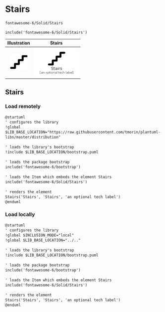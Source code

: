 # Stairs


```text
fontawesome-6/Solid/Stairs
```

```text
include('fontawesome-6/Solid/Stairs')
```



| Illustration | Stairs |
| :---: | :---: |
| ![illustration for Illustration](../../fontawesome-6/Solid/Stairs.png) | ![illustration for Stairs](../../fontawesome-6/Solid/Stairs.Local.png) |




## Stairs

### Load remotely
```plantuml
@startuml
' configures the library
!global $LIB_BASE_LOCATION="https://raw.githubusercontent.com/tmorin/plantuml-libs/master/distribution"

' loads the library's bootstrap
!include $LIB_BASE_LOCATION/bootstrap.puml

' loads the package bootstrap
include('fontawesome-6/bootstrap')

' loads the Item which embeds the element Stairs
include('fontawesome-6/Solid/Stairs')

' renders the element
Stairs('Stairs', 'Stairs', 'an optional tech label')
@enduml
```

### Load locally
```plantuml
@startuml
' configures the library
!global $INCLUSION_MODE="local"
!global $LIB_BASE_LOCATION="../.."

' loads the library's bootstrap
!include $LIB_BASE_LOCATION/bootstrap.puml

' loads the package bootstrap
include('fontawesome-6/bootstrap')

' loads the Item which embeds the element Stairs
include('fontawesome-6/Solid/Stairs')

' renders the element
Stairs('Stairs', 'Stairs', 'an optional tech label')
@enduml
```

